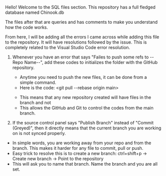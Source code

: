 Hello!
Welcome to the SQL files section. This repository has a full fledged database named Chinook.db

The files after that are queries and has comments to make you understand how the code works.

From here, I will be adding all the errors I came across while adding this file to the repository. It will have resolutions followed by the issue. This is completely related to the Visual Studio Code error resolution.

1. Whenever you have an error that says "Failes to push some refs to --Repo Name--", add these codes
to initializes the folder with the GitHub repository.
    - Anytime you need to push the new files, it can be done from a simple <git push> command.
    - Here is the code:
    <git pull --rebase origin main>
    <git push origin main>

    - This means that any new repository created will have files in the <main> branch and not <master>
    - This allows the GitHub and Git to control the codes from the main branch.

2. If the source control panel says "Publish Branch" instead of "Commit (Greyed)", then it directly means that the current branch you are working on is not synced properly.

  - In simple words, you are working away from your repo and from the branch. This makes it harder for any file to commit, pull or push.
  - Easy trick to resolve this is to create a new branch: ctrl+shift+p -> Create new branch -> Point to the repository
  - This will ask you to name that branch. Name the branch and you are all set.
